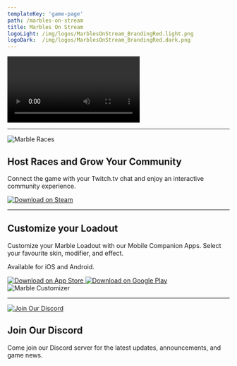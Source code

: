 ```yaml
---
templateKey: 'game-page'
path: /marbles-on-stream
title: Marbles On Stream
logoLight: /img/logos/MarblesOnStream_BrandingRed.light.png
logoDark:  /img/logos/MarblesOnStream_BrandingRed.dark.png
---
```

<!--`youtube: https://www.youtube.com/watch?v=TEf2mCmyRlU`-->

<video controls><source src="/img/games/marbles/marbles-trailer.mp4" type="video/mp4"></video>

<hr/>

<section class="selling-point">

<img alt="Marble Races" src="/img/games/marbles/marbles-play.webp" />

<div>

<h2>Host Races and Grow Your Community</h2>
<p>Connect the game with your Twitch.tv chat and enjoy an interactive community experience.</p>

<a href="https://store.steampowered.com/app/1170970/Marbles_on_Stream/" target="_blank" rel="noreferrer noopener">
<img alt="Download on Steam" src="/img/interface/steam_download.webp" />
</a>

</div>

</section>

<hr/>

<section class="selling-point">

<div>

<h2>Customize your Loadout</h2>
<p>Customize your Marble Loadout with our Mobile Companion Apps. Select your favourite skin, modifier, and effect.</p>
<p>Available for iOS and Android.</p>

<a href="https://apps.apple.com/de/app/marbles-on-stream-mobile/id1443250176" target="_blank" rel="noreferrer noopener">
<img alt="Download on App Store" src="/img/interface/ios_download.webp" />
</a>

<a href="https://play.google.com/store/apps/details?id=com.pixelbypixel.mosmobile" target="_blank" rel="noreferrer noopener">
<img alt="Download on Google Play" src="/img/interface/google_play_download.webp" />
</a>

</div>

<img alt="Marble Customizer" src="/img/games/marbles/marbles-customize.webp" />

</section>

<hr/>

<section class="selling-point">

<a href="https://discord.com/invite/pixelbypixelstudios" target="_blank" rel="noreferrer noopener">
<img alt="Join Our Discord" src="/img/social/discord_pbp.webp" />
</a>

<div>

<h2>Join Our Discord</h2>
<p>Come join our Discord server for the latest updates, announcements, and game news.</p>

</div>

</section>